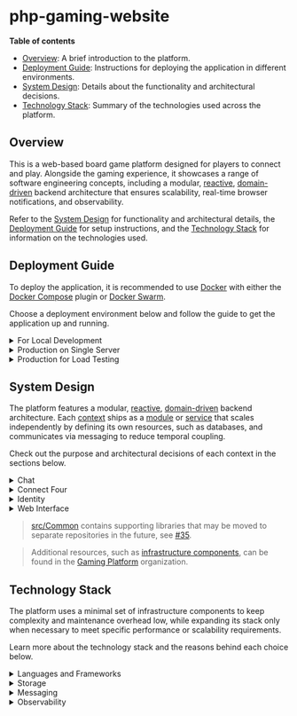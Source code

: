# php-gaming-website

__Table of contents__

* [Overview](#overview): A brief introduction to the platform.
* [Deployment Guide](#deployment-guide): Instructions for deploying the application in different environments.
* [System Design](#system-design): Details about the functionality and architectural decisions.
* [Technology Stack](#technology-stack): Summary of the technologies used across the platform.

## Overview

This is a web-based board game platform designed for players to connect and play.
Alongside the gaming experience, it showcases a range of software engineering concepts, including a modular,
[reactive](https://www.reactivemanifesto.org), [domain-driven](https://en.wikipedia.org/wiki/Domain-driven_design)
backend architecture that ensures scalability, real-time browser notifications, and observability.

Refer to the [System Design](#system-design) for functionality and architectural details, the
[Deployment Guide](#deployment-guide) for setup instructions, and the [Technology Stack](#technology-stack)
for information on the technologies used.

## Deployment Guide

To deploy the application, it is recommended to use [Docker](https://www.docker.com/)
with either the [Docker Compose](https://docs.docker.com/compose/) plugin
or [Docker Swarm](https://docs.docker.com/engine/swarm/).

Choose a deployment environment below and follow the guide to get the application up and running.

<details>
  <summary>For Local Development</summary>

  ### For Local Development

  To deploy the application for local development, clone the repository and run `./project build`. This
  command uses [Docker Compose](https://docs.docker.com/compose/) and copies downloaded dependencies from
  the container to the host system, enabling autocompletion.

  Once the project is up and running, the following URLs will be accessible:

  | URL                                              | Information                    |
  |--------------------------------------------------|--------------------------------|
  | [http://localhost/](http://localhost/)           | The application.               |
  | [http://localhost:8081/](http://localhost:8081/) | MySQL management interface.    |
  | [http://localhost:8082/](http://localhost:8082/) | Redis management interface.    |
  | [http://localhost:8083/](http://localhost:8083/) | Grafana management interface.  |

  Run `./project tests` to verify code quality and functionality. This command performs code style checks,
  runs static analysis, and executes the test suite. Automated checks are integrated into the pipeline and
  executed upon code submission.

  Use `./project composer` to manage dependencies and `./project installAssets` to install web assets
  during development. Both commands copy dependencies from the container to the host system upon completion,
  enabling autocompletion.

  > Additional commands helpful during development can be found by running `./project help`.

  > Updating the codebase will automatically restart long-running processes,
  > such as queue consumers, ensuring that changes are applied immediately.

  > After pulling updates from the repository, re-run `./project build` to incorporate the latest changes.
  > Schema changes are consolidated to maintain a clean codebase.

  > Infrastructure components are shared across contexts to reduce resource usage and configuration complexity.
  > For a more sophisticated setup, take a look at the deployment "Production for Load Testing".
</details>

<details>
  <summary>Production on Single Server</summary>

  ### Production on Single Server

  To deploy the application in a production environment, either clone the repository or
  [download the deployment file](/deploy/single-server/docker-compose.yml). Then, run
  `docker compose -f deploy/single-server/docker-compose.yml up -d` or
  `docker stack deploy -c deploy/single-server/docker-compose.yml app`.

  Alternatively, [click here](http://play-with-docker.com?stack=https://raw.githubusercontent.com/marein/php-gaming-website/master/deploy/single-server/docker-compose.yml)
  to deploy the application on [Play with Docker](http://play-with-docker.com).

  > Infrastructure components are shared across contexts to reduce resource usage and configuration complexity.
  > For a more sophisticated setup, take a look at the deployment "Production for Load Testing".
</details>

<details>
  <summary>Production for Load Testing</summary>

  ### Production for Load Testing

  This is the most sophisticated deployment designed for evaluating the platform’s performance and scalability
  under extreme load. Leveraging [Docker Swarm](https://docs.docker.com/engine/swarm/), this configuration
  enables scaling across multiple nodes, making it ideal for stress testing and pinpointing bottlenecks.
  The stack defines 5 physical MySQL shards for Connect Four, as this context receives the highest load.

  Before deploying the application, ensure that the Swarm nodes are labeled correctly to distribute services as needed.

  <details>
    <summary>Example Node Setup</summary>

  | Node       | Labels                                                    |
  |------------|-----------------------------------------------------------|
  | manager-01 | `traefik=1` `nchan=1` `grafana=1` `prometheus=1`          |
  | node-01    | `chat-mysql=1` `identity-mysql=1` `web-interface-redis=1` |
  | node-02    | `rabbit-mq=1`                                             |
  | node-03    | `connect-four-mysql-1=1` `connect-four-mysql-2=1`         |
  | node-04    | `connect-four-mysql-3=1` `connect-four-mysql-4=1`         |
  | node-05    | `connect-four-mysql-5=1` `connect-four-redis=1`           |
  | node-06    | `long-running=1` `needs-proxysql-sidecar=1`               |
  | node-07    | `long-running=1` `needs-proxysql-sidecar=1`               |
  | node-08    | `web-interface-http=1` `needs-proxysql-sidecar=1`         |
  | node-09    | `web-interface-http=1` `needs-proxysql-sidecar=1`         |
  | node-10    | `web-interface-http=1` `needs-proxysql-sidecar=1`         |
  | node-11    | `web-interface-http=1` `needs-proxysql-sidecar=1`         |
  | node-12    | `web-interface-http=1` `needs-proxysql-sidecar=1`         |
  | node-13    | `web-interface-http=1` `needs-proxysql-sidecar=1`         |
  </details>

  To deploy, clone the repository or download the [load-test](/deploy/load-test) directory, and switch to it on the Swarm manager.
  The stack combines multiple Compose files, deployable with a single command using:

  ```bash
  find stack \
    -name '*.yml' \
    -type f \
    -printf '-c %p ' \
    | xargs -I {} sh -c 'docker stack deploy {} --prune app'
  ```

  After the stack is successfully deployed, tweak `BASE_URL` and `vus` in the following command,
  then run it to start the load test:

  ```bash
  docker run --rm -i --network=host -e BASE_URL=http://127.0.0.1 grafana/k6:0.43.1 run \
    --vus 500 \
    --duration 1m \
    - < scenario/play-connect-four.js
  ```

  > This is not a trivial test. It involves all components, especially those handling gameplay. The scenario
  > simulates players continuously playing Connect Four, designed to stress the system and identify bottlenecks.

  > Grafana is accessible on port 8083, providing valuable insights into how each component performs.

  The following performance figures were measured using a deployment on nodes from the "Example Node Setup" with
  32 CPU cores each.

  <details>
    <summary>23k req/s sustained for 1 minute with 500 vus</summary>

    ```
    data_received..................: 457 MB  7.6 MB/s
    data_sent......................: 422 MB  7.0 MB/s
    http_req_blocked...............: avg=9.24µs   min=657ns    med=1.82µs   max=107.48ms p(90)=2.56µs   p(95)=3.18µs
    http_req_connecting............: avg=2.14µs   min=0s       med=0s       max=37.16ms  p(90)=0s       p(95)=0s
    http_req_duration..............: avg=20.99ms  min=5.98ms   med=19.23ms  max=292.24ms p(90)=28.33ms  p(95)=32.59ms
      { expected_response:true }...: avg=20.99ms  min=5.98ms   med=19.23ms  max=292.24ms p(90)=28.33ms  p(95)=32.59ms
    http_req_failed................: 0.00%   ✓ 0            ✗ 1420128
    http_req_receiving.............: avg=507.14µs min=11.17µs  med=39.04µs  max=79.68ms  p(90)=848.99µs p(95)=2.47ms
    http_req_sending...............: avg=16.58µs  min=4.67µs   med=11.91µs  max=72.84ms  p(90)=17.12µs  p(95)=28.81µs
    http_req_tls_handshaking.......: avg=0s       min=0s       med=0s       max=0s       p(90)=0s       p(95)=0s
    http_req_waiting...............: avg=20.46ms  min=5.95ms   med=18.87ms  max=248.13ms p(90)=27.45ms  p(95)=31.33ms
    http_reqs......................: 1420128 23511.901409/s
    iteration_duration.............: avg=508.32ms min=325.84ms med=501.41ms max=832.07ms p(90)=589.62ms p(95)=617.98ms
    iterations.....................: 59172   979.662559/s
    vus............................: 500     min=500        max=500
    vus_max........................: 500     min=500        max=500
    ```
  </details>

  <details>
    <summary>25k req/s sustained for 1 minute with 700 vus</summary>

    ```
    data_received..................: 496 MB  8.2 MB/s
    data_sent......................: 458 MB  7.6 MB/s
    http_req_blocked...............: avg=6.28µs   min=668ns   med=1.85µs   max=65.39ms  p(90)=2.64µs  p(95)=3.27µs
    http_req_connecting............: avg=3.59µs   min=0s      med=0s       max=65.32ms  p(90)=0s      p(95)=0s
    http_req_duration..............: avg=27.08ms  min=6.33ms  med=24.47ms  max=248.25ms p(90)=38.33ms p(95)=44.88ms
      { expected_response:true }...: avg=27.08ms  min=6.33ms  med=24.47ms  max=248.25ms p(90)=38.33ms p(95)=44.88ms
    http_req_failed................: 0.00%   ✓ 0            ✗ 1541208
    http_req_receiving.............: avg=660.94µs min=11.64µs med=38.28µs  max=106.28ms p(90)=1.07ms  p(95)=3.6ms
    http_req_sending...............: avg=18.39µs  min=5.1µs   med=12.16µs  max=50.12ms  p(90)=17.44µs p(95)=29.4µs
    http_req_tls_handshaking.......: avg=0s       min=0s      med=0s       max=0s       p(90)=0s      p(95)=0s
    http_req_waiting...............: avg=26.4ms   min=6.24ms  med=23.98ms  max=248.21ms p(90)=37.12ms p(95)=43.17ms
    http_reqs......................: 1541208 25493.380546/s
    iteration_duration.............: avg=655.45ms min=342.4ms med=649.67ms max=1.07s    p(90)=748.3ms p(95)=779.48ms
    iterations.....................: 64217   1062.224189/s
    vus............................: 700     min=700        max=700
    vus_max........................: 700     min=700        max=700
    ```
  </details>

  The highest load achieved was over `38k req/s` sustained for `10 minutes`, maintaining a snappy UI, no errors, and
  ensuring transactional integrity without losing any messages. With more resources distributed across additional nodes,
  the `p95` latency can be kept consistently low, and messages flow through the system to the browser in real-time.
  Achieving this requires fine-tuning factors like the number of message consumers, the sharding of RabbitMQ queues
  and MySQL databases, and the distribution of Swarm services.
</details>

## System Design

The platform features a modular, [reactive](https://www.reactivemanifesto.org),
[domain-driven](https://en.wikipedia.org/wiki/Domain-driven_design) backend architecture. Each
[context](https://martinfowler.com/bliki/BoundedContext.html) ships as a [module](/src) or
[service](https://github.com/gaming-platform?q=service-) that scales independently by defining its own
resources, such as databases, and communicates via messaging to reduce temporal coupling.

Check out the purpose and architectural decisions of each context in the sections below.

<details>
  <summary>Chat</summary>

  ### Chat

  **Purpose**: [Chat](/src/Chat) enables other contexts, like Connect Four, to initiate chats.
  Authors can list and write messages in these chats based on their access rights.

  **Communication**: Its use cases are exposed via
  [messaging](https://www.enterpriseintegrationpatterns.com/patterns/messaging/Messaging.html), utilizing
  [Request-Reply](https://www.enterpriseintegrationpatterns.com/patterns/messaging/RequestReply.html),
  with some directly invoked by the Web Interface to reduce network hops and abstractions.
  To notify other contexts about what has happened, [Domain Events](https://martinfowler.com/eaaDev/DomainEvent.html)
  are stored in a [Transactional Outbox](https://en.wikipedia.org/wiki/Inbox_and_outbox_pattern) and
  later published in [Protobuf](https://en.wikipedia.org/wiki/Protocol_Buffers) format using
  [Publish-Subscribe](https://www.enterpriseintegrationpatterns.com/patterns/messaging/PublishSubscribeChannel.html).
  A list of available messages [can be found here](https://github.com/gaming-platform/api).

  **Architecture**: Internally, it uses
  [Ports and Adapters](https://en.wikipedia.org/wiki/Hexagonal_architecture_(software)) to separate business logic
  from external systems. A [Mediator](https://en.wikipedia.org/wiki/Mediator_pattern) exposes the
  [Application Layer](https://martinfowler.com/eaaCatalog/serviceLayer.html), routing requests to handlers
  and handling cross-cutting concerns like validation and transaction management. Business logic is organized using a
  [Transaction Script](https://martinfowler.com/eaaCatalog/transactionScript.html).

  **Infrastructure**: MySQL is used to store chats, messages and events (Transactional Outbox), while Redis enables
  [Idempotent Receivers](https://www.enterpriseintegrationpatterns.com/patterns/messaging/IdempotentReceiver.html)
  to ensure that each message is processed exactly once, and RabbitMQ facilitates communication with other contexts.

  **Scalability**: The module is stateless, enabling it to scale horizontally by adding more instances.
  Current usage patterns of MySQL don’t require sharding, but chat IDs would be well-suited for partitioning if needed.
</details>

<details>
  <summary>Connect Four</summary>

  ### Connect Four

  **Purpose**: [Connect Four](/src/ConnectFour) handles games from players opening a game,
  through others joining and making moves, till they are finished (win, lose, or draw).

  **Communication**: Its use cases are directly invoked by the Web Interface to reduce network hops and abstractions.
  To notify other contexts about what has happened, [Domain Events](https://martinfowler.com/eaaDev/DomainEvent.html)
  are stored in a [Transactional Outbox](https://en.wikipedia.org/wiki/Inbox_and_outbox_pattern) and
  later published in JSON format using
  [Publish-Subscribe](https://www.enterpriseintegrationpatterns.com/patterns/messaging/PublishSubscribeChannel.html).

  **Architecture**: Internally, it uses
  [Ports and Adapters](https://en.wikipedia.org/wiki/Hexagonal_architecture_(software)) to separate business logic
  from external systems. A [Mediator](https://en.wikipedia.org/wiki/Mediator_pattern) exposes the
  [Application Layer](https://martinfowler.com/eaaCatalog/serviceLayer.html), routing requests to handlers
  and handling cross-cutting concerns like validation and retries. Business logic is organized using
  [Domain Models](https://martinfowler.com/eaaCatalog/domainModel.html), stored as JSON documents because of their
  complexity. To keep the model focused on business logic and benefit from its scalability aspects,
  [CQRS](https://en.wikipedia.org/wiki/Command_Query_Responsibility_Segregation) is applied to separate reads and
  writes. Read models are maintained through projections that
  [asynchronously process a stream of domain events](https://en.wikipedia.org/wiki/Eventual_consistency).
  Applying CQRS at this level adds complexity
  ([busting CQRS myths](https://lostechies.com/jimmybogard/2012/08/22/busting-some-cqrs-myths/)),
  but the reasoning is explained in the Scalability section.

  **Infrastructure**: MySQL is used to store games (as JSON documents) and events (Transactional Outbox and
  [Stream Processing](https://en.wikipedia.org/wiki/Stream_processing)), while Redis stores read models because
  they don’t require relational queries, and RabbitMQ facilitates communication with other contexts.

  **Scalability**: The module is stateless, enabling it to scale horizontally by adding more instances.
  MySQL is sharded at application level using the game ID as the sharding key because it
  [became a bottleneck during load testing](https://github.com/marein/php-gaming-website/issues/119).
  ProxySQL enables [Schema-Based Sharding](https://proxysql.com/documentation/how-to-setup-proxysql-sharding/),
  allows the context to maintain only a single connection, and scales horizontally by being deployed as a
  [Sidecar](https://learn.microsoft.com/en-us/azure/architecture/patterns/sidecar).
  Current usage patterns of Redis don’t require any action.

  **Alternatives**: MySQL might not be the first choice for Stream Processing. Refer to "Messaging" in the
  [Technology Stack](#technology-stack) for the reasoning and alternatives.
</details>

<details>
  <summary>Identity</summary>

  ### Identity

  **Purpose**: [Identity](/src/Identity) supports the user’s journey, starting from arrival as an anonymous user,
  through signup, to managing their profile.

  **Communication**: Its use cases are directly invoked by the Web Interface to reduce network hops and abstractions.
  To notify other contexts about what has happened, [Domain Events](https://martinfowler.com/eaaDev/DomainEvent.html)
  are stored in a [transactional outbox](https://en.wikipedia.org/wiki/Inbox_and_outbox_pattern) and
  later published in [Protobuf](https://en.wikipedia.org/wiki/Protocol_Buffers) format using
  [Publish-Subscribe](https://www.enterpriseintegrationpatterns.com/patterns/messaging/PublishSubscribeChannel.html).
  A list of available messages [can be found here](https://github.com/gaming-platform/api).

  **Architecture**: Internally, it uses
  [Ports and Adapters](https://en.wikipedia.org/wiki/Hexagonal_architecture_(software)) to separate business logic
  from external systems. A [Mediator](https://en.wikipedia.org/wiki/Mediator_pattern) exposes the
  [Application Layer](https://martinfowler.com/eaaCatalog/serviceLayer.html), routing requests to handlers
  and handling cross-cutting concerns like validation and transaction management. Business logic is organized using
  [Domain Models](https://martinfowler.com/eaaCatalog/domainModel.html), which are managed by an
  [ORM](https://en.wikipedia.org/wiki/Object-relational_mapping).

  **Infrastructure**: MySQL is used to store users and events (Transactional Outbox), while RabbitMQ facilitates
  communication with other contexts.

  **Scalability**: The module is stateless, enabling it to scale horizontally by adding more instances.
  Current usage patterns of MySQL don’t require sharding, but a strategy similar to Connect Four would be necessary.
</details>

<details>
  <summary>Web Interface</summary>

  ### Web Interface

  **Purpose**: [Web Interface](/src/WebInterface) ties all modules together and serves as the main point of
  interaction for users.

  **Communication**: It directly invokes use cases from other [modules](/src) to reduce network hops and abstractions,
  and calls other [services](https://github.com/gaming-platform?q=service-) via
  [Request-Response](https://en.wikipedia.org/wiki/Request–response).
  To notify users in real-time about what has happened, it subscribes to events from other contexts using
  [Publish-Subscribe](https://www.enterpriseintegrationpatterns.com/patterns/messaging/PublishSubscribeChannel.html),
  and forwards them to subscribed users via [Server-Sent Events](https://en.wikipedia.org/wiki/Server-sent_events).

  **Architecture**: Internally, it uses a form of
  [Layered Architecture](https://en.wikipedia.org/wiki/Multitier_architecture) server-side. To reduce client-side
  complexity, the [REST architectural style](https://en.wikipedia.org/wiki/REST) is used for browser interactions
  wherever possible. For client-side heavy features, like real-time notifications or handling
  [Eventual Consistency](https://en.wikipedia.org/wiki/Eventual_consistency), it leverages web standards,
  such as [Web Components](https://en.wikipedia.org/wiki/Web_Components), reducing maintenance effort significantly
  due to the long-term stability of the web.

  **Infrastructure**: Redis is used to store sessions, while Nchan notifies users in real-time, and RabbitMQ
  facilitates communication with other contexts.

  **Scalability**: The module is stateless, enabling it to scale horizontally by adding more instances.
  Some queues can be sharded using RabbitMQ's
  [Consistent Hash Exchange](https://github.com/rabbitmq/rabbitmq-server/blob/main/deps/rabbitmq_consistent_hash_exchange/README.md)
  to distribute the load across multiple CPUs. Nchan performs well under current usage patterns, maintaining
  low latency and responsiveness even under high load.

  **Alternatives**: Instead of organizing the Web Interface horizontally, it could be embedded within the verticals
  to achieve higher [cohesion](https://en.wikipedia.org/wiki/Cohesion_(computer_science)).
  [UI composition](https://www.jimmybogard.com/composite-uis-for-microservices-a-primer/) would be done using
  [ESI](https://en.wikipedia.org/wiki/Edge_Side_Includes)/[SSI](https://en.wikipedia.org/wiki/Server_Side_Includes)
  to aggregate fragments from each context.
</details>

> [src/Common](/src/Common) contains supporting libraries that may be moved to separate repositories in the future,
> see [#35](https://github.com/marein/php-gaming-website/issues/35).

> Additional resources, such as [infrastructure components](https://github.com/gaming-platform?q=docker-), can
> be found in the [Gaming Platform](https://github.com/gaming-platform) organization.

## Technology Stack

The platform uses a minimal set of infrastructure components to keep complexity and maintenance overhead low,
while expanding its stack only when necessary to meet specific performance or scalability requirements.

Learn more about the technology stack and the reasons behind each choice below.

<details>
  <summary>Languages and Frameworks</summary>

  ### Languages and Frameworks

  * **PHP & Symfony**: The main language and framework used in the platform. Both are mature, offer a large ecosystem,
    and provide solid performance with good scalability. Refer to "Production for Load Testing" within the
    [Deployment Guide](#deployment-guide) to see how the platform performs under load.
  * **HTML/CSS/JavaScript**: Sticking to web standards as much as possible ensures stability and minimizes maintenance
    overhead. Modern features like Web Components and Import Maps enhance modularity and reduce the need for additional
    frameworks and tooling.
  * **Tabler**: A design system used to provide a consistent UI across the platform, reducing development
    time by offering pre-built components.

  > Some features may be implemented in other languages, such as Go or C#, where efficient use of all CPU cores
  > would be beneficial - for example, in a [computer player](https://github.com/marein/php-gaming-website/issues/122)
  > or [matchmaker](https://github.com/marein/php-gaming-website/issues/121).
</details>

<details>
  <summary>Storage</summary>

  ### Storage

  * **MySQL**: A reliable database used to handle both relational and non-relational transactional data, essential
    for supporting a [Transactional Outbox](https://en.wikipedia.org/wiki/Inbox_and_outbox_pattern).
  * **ProxySQL**: Deployed as a [Sidecar](https://learn.microsoft.com/en-us/azure/architecture/patterns/sidecar) to
    route database traffic, manage connection pooling, and optimize query performance. It supports
    [Schema-Based Sharding](https://proxysql.com/documentation/how-to-setup-proxysql-sharding/) and ensures efficient
    load balancing across MySQL instances.
  * **Redis**: Employed to manage user sessions, store read models, and implement
    [Idempotent Receivers](https://www.enterpriseintegrationpatterns.com/patterns/messaging/IdempotentReceiver.html),
    leveraging its in-memory data structure for high-performance operations.
</details>

<details>
  <summary>Messaging</summary>

  ### Messaging

  * **RabbitMQ**: Utilized for reliable inter-service communication, supporting both
    [Request-Reply](https://www.enterpriseintegrationpatterns.com/patterns/messaging/RequestReply.html) and
    [Publish-Subscribe](https://www.enterpriseintegrationpatterns.com/patterns/messaging/PublishSubscribeChannel.html)
    messaging patterns to facilitate temporal decoupling.
  * **Nchan**: Provides a scalable, persistent
    [Publish-Subscribe](https://www.enterpriseintegrationpatterns.com/patterns/messaging/PublishSubscribeChannel.html)
    messaging system for real-time browser notifications, ensuring low-latency between clients and servers.
  * **MySQL**: Used to publish [Domain Events](https://martinfowler.com/eaaDev/DomainEvent.html) stored in the
    [Transactional Outbox](https://en.wikipedia.org/wiki/Inbox_and_outbox_pattern) reliably to other messaging systems,
    and to perform [Stream Processing](https://en.wikipedia.org/wiki/Stream_processing) for building read models within
    a given context using those same events.
  * **Protobuf & JSON**: The chosen message formats for inter-service communication. While JSON messages are not
    defined using [JSON Schema](https://json-schema.org) to avoid added complexity, Protobuf schema definitions
    [can be found here](https://github.com/gaming-platform/api).

  > MySQL is used for Stream Processing because Domain Events are already stored in the Transactional Outbox and need
  > to be published to messaging systems as it already does with RabbitMQ. This avoids additional complexity as long as
  > MySQL scales effectively (>20k events/s per shard). If increased streaming processes impact database performance
  > or if inter-service streaming is required, alternatives like
  > [RabbitMQ’s Super Streams](https://www.rabbitmq.com/docs/streams#super-streams) or
  > [Kafka](https://kafka.apache.org) will be considered.
</details>

<details>
  <summary>Observability</summary>

  ### Observability

  * **Grafana & Prometheus**: A combined solution for real-time monitoring and visualization, where Prometheus
    collects and stores metrics, and Grafana provides dashboards and alerts. The dashboard definitions
    [can be found here](https://github.com/gaming-platform/docker-grafana).
</details>
